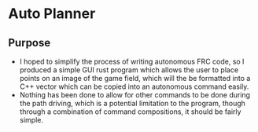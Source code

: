 # Auto Planner
## Purpose
- I hoped to simplify the process of writing autonomous FRC code, so I produced a simple GUI rust program which allows the user to place points on an image of the game field, which will the be formatted into a C++ vector which can be copied into an autonomous command easily.
- Nothing has been done to allow for other commands to be done during the path driving, which is a potential limitation to the program, though through a combination of command compositions, it should be fairly simple. 
